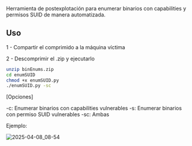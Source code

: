 Herramienta de postexplotación para enumerar binarios con capabilities y permisos SUID de manera automatizada.

## Uso

1 - Compartir el comprimido a la máquina víctima

2 - Descomprimir el .zip y ejecutarlo

```bash
unzip binEnums.zip
cd enumSUID
chmod +x enumSUID.py
./enumSUID.py -sc
```
[Opciones]

-c: Enumerar binarios con capabilities vulnerables
-s: Enumerar binarios con permiso SUID vulnerables
-sc: Ambas

Ejemplo:

![2025-04-08_08-54](https://github.com/user-attachments/assets/e348c3da-5718-4482-9db7-9f03680176e1)
